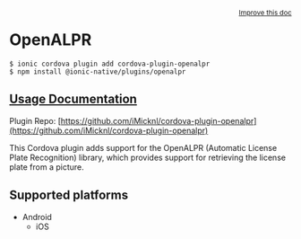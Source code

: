 <a style="float:right;font-size:12px;" href="http://github.com/danielsogl/awesome-cordova-plugins/edit/master/src/@awesome-cordova-plugins/plugins/openalpr/index.ts#L16">
  Improve this doc
</a>

# OpenALPR

```
$ ionic cordova plugin add cordova-plugin-openalpr
$ npm install @ionic-native/plugins/openalpr
```

## [Usage Documentation](https://ionicframework.com/docs/native/openalpr/)

Plugin Repo: [https://github.com/iMicknl/cordova-plugin-openalpr](https://github.com/iMicknl/cordova-plugin-openalpr)

This Cordova plugin adds support for the OpenALPR (Automatic License Plate Recognition) library, which provides support for retrieving the license plate from a picture.

## Supported platforms

- Android
  - iOS
  


